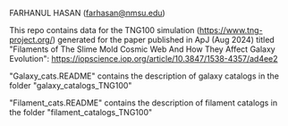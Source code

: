 FARHANUL HASAN (farhasan@nmsu.edu)

This repo contains data for the TNG100 simulation (https://www.tng-project.org/) generated for the paper published in ApJ (Aug 2024) titled "Filaments of The Slime Mold Cosmic Web And How They Affect Galaxy Evolution": https://iopscience.iop.org/article/10.3847/1538-4357/ad4ee2


"Galaxy_cats.README" contains the description of galaxy catalogs in the folder "galaxy_catalogs_TNG100"

"Filament_cats.README" contains the description of filament catalogs in the folder "filament_catalogs_TNG100"
